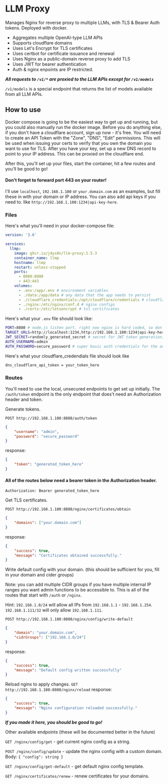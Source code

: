 # LLM Proxy

Manages Nginx for reverse proxy to multiple LLMs, with TLS & Bearer Auth tokens. Deployed with docker.

- Aggregates multiple OpenAI-type LLM APIs
- Supports cloudflare domains
- Uses Let's Encrypt for TLS certificates
- Uses certbot for certificate issuance and renewal
- Uses Nginx as a public-domain reverse proxy to add TLS
- Uses JWT for bearer authentication
- Auth & nginx enpoints are IP restricted.

***All requests to `/v1/*` are proxied to the LLM APIs except for `/v1/models`***

`/v1/models` is a special endpoint that returns the list of models available from all LLM APIs.

## How to use

Docker compose is going to be the easiest way to get up and running, but you could also manually run the docker image. Before you do anything else, if you don't have a cloudflare account, sign up now - it's free. You will need to create an API Token with the "Zone", "DNS", "Edit" permissions. This will be used when issuing your certs to verify that you own the domain you want to use for TLS. After you have your key, set up a new DNS record to point to your IP address. This can be proxied on the cloudflare end.

After this, you'll set up your files, start the container, hit a few routes and you'll be good to go!

#### **Don't forget to forward port 443 on your router!**

I'll use `localhost`, `192.168.1.100` or `your.domain.com` as an examples, but fill these in with your domain or IP address.
You can also add api keys if you need to. like `http://192.168.1.100:1234|api-key-here`.

### Files

Here's what you'll need in your docker-compose file:
```yaml
version: '3.6'

services:
  llmp:
    image: ghcr.io/j4ys0n/llm-proxy:1.5.3
    container_name: llmp
    hostname: llmp
    restart: unless-stopped
    ports:
      - 8080:8080
      - 443:443
    volumes:
      - .env:/app/.env # environment variables
      - ./data:/app/data # any data that the app needs to persist
      - ./cloudflare_credentials:/opt/cloudflare/credentials # cloudflare api token
      - ./nginx:/etc/nginx/conf.d # nginx configs
      - ./certs:/etc/letsencrypt # tsl certificates
```

Here's what your `.env` file should look like:
```bash
PORT=8080 # node.js listen port. right now nginx is hard coded, so don't change this.
TARGET_URLS=http://localhost:1234,http://192.168.1.100:1234|api-key-here # list of api endpoints (/v1 is optional)
JWT_SECRET=randomly_generated_secret # secret for JWT token generation, change this!
AUTH_USERNAME=admin
AUTH_PASSWORD=secure_password # super basic auth credentials for the admin interface
```

Here's what your cloudflare_credendials file should look like
```bash
dns_cloudflare_api_token = your_token_here
```

### Routes

You'll need to use the local, unsecured endpoints to get set up initially. The `/auth/token` endpoint is the only endpoint that does't need an Authorization header and token.

Generate tokens.

`POST http://192.168.1.100:8080/auth/token`
```json
{
    "username": "admin",
    "password": "secure_password"
}
```
response:
```json
{
    "token": "generated_token_here"
}
```

#### All of the routes below need a bearer token in the Authorization header.
`Authorization: Bearer generated_token_here`

Get TLS certificates.

`POST http://192.168.1.100:8080/nginx/certificates/obtain`
```json
{
    "domains": ["your.domain.com"]
}
```
response:
```json
{
    "success": true,
    "message": "Certificates obtained successfully."
}
```

Write default config with your domain. (this should be sufficient for you, fill in your domain and cider groups)

Note: you can add multiple CIDR groups if you have multiple internal IP ranges you want admin functions to be accessible to. This is all of the routes that start with `/auth` or `/nginx`.

Hint: `192.168.1.0/24` will allow all IPs from `192.168.1.1` - `192.168.1.254`. `192.168.1.111/32` will only allow `192.168.1.111`.

`POST http://192.168.1.100:8080/nginx/config/write-default`
```json
{
    "domain": "your.domain.com",
    "cidrGroups": ["192.168.1.0/24"]
}
```
response:
```json
{
    "success": true,
    "message": "Default config written successfully"
}
```

Reload nginx to apply changes.
`GET http://192.168.1.100:8080/nginx/reload`
response:
```json
{
    "success": true,
    "message": "Nginx configuration reloaded successfully."
}
```

***If you made it here, you should be good to go!***

Other available endpoints (these will be documented better in the future)

`GET /nginx/config/get` - get current nginx config as a string.

`POST /nginx/config/update` - update the nginx config with a custom domain.
Body: `{ "config": string }`

`GET /nginx/config/get-default` - get default nginx config template.

`GET /nginx/certificates/renew` - renew certificates for your domains.